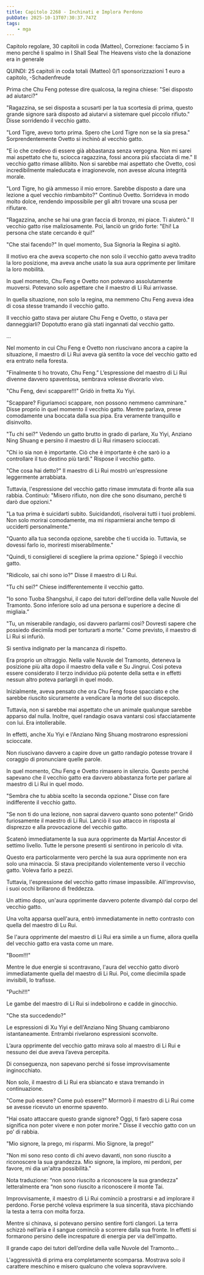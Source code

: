 ```yaml
---
title: Capitolo 2268 - Inchinati e Implora Perdono
pubDate: 2025-10-13T07:30:37.747Z
tags:
    - mga
---
```



Capitolo regolare,
30 capitoli in coda (Matteo),
Correzione: facciamo 5 in meno perché li spalmo in I Shall Seal The Heavens visto che la donazione era in generale


QUINDI: 25 capitoli in coda totali (Matteo)
0/1 sponsorizzazioni 1 euro a capitolo,
-Schadenfreude


Prima che Chu Feng potesse dire qualcosa, la regina chiese: "Sei disposto ad aiutarci?"


"Ragazzina, se sei disposta a scusarti per la tua scortesia di prima, questo grande signore sarà disposto ad aiutarvi a sistemare quel piccolo rifiuto." Disse sorridendo il vecchio gatto.


"Lord Tigre, avevo torto prima. Spero che Lord Tigre non se la sia presa." Sorprendentemente Ovetto si inchinò al vecchio gatto.


"E io che credevo di essere già abbastanza senza vergogna. Non mi sarei mai aspettato che tu, sciocca ragazzina, fossi ancora più sfacciata di me." Il vecchio gatto rimase allibito. Non si sarebbe mai aspettato che Ovetto, così incredibilmente maleducata e irragionevole, non avesse alcuna integrità morale.


"Lord Tigre, ho già ammesso il mio errore. Sarebbe disposto a dare una lezione a quel vecchio rimbambito?" Continuò Ovetto. Sorrideva in modo molto dolce, rendendo impossibile per gli altri trovare una scusa per rifiutare.


"Ragazzina, anche se hai una gran faccia di bronzo, mi piace. Ti aiuterò." Il vecchio gatto rise maliziosamente. Poi, lanciò un grido forte: "Ehi! La persona che state cercando è qui!"


"Che stai facendo?" In quel momento, Sua Signoria la Regina si agitò.


Il motivo era che aveva scoperto che non solo il vecchio gatto aveva tradito la loro posizione, ma aveva anche usato la sua aura opprimente per limitare la loro mobilità.


In quel momento, Chu Feng e Ovetto non potevano assolutamente muoversi. Potevano solo aspettare che il maestro di Li Rui arrivasse.


In quella situazione, non solo la regina, ma nemmeno Chu Feng aveva idea di cosa stesse tramando il vecchio gatto.


Il vecchio gatto stava per aiutare Chu Feng e Ovetto, o stava per danneggiarli? Dopotutto erano già stati ingannati dal vecchio gatto.


…


Nel momento in cui Chu Feng e Ovetto non riuscivano ancora a capire la situazione, il maestro di Li Rui aveva già sentito la voce del vecchio gatto ed era entrato nella foresta.


"Finalmente ti ho trovato, Chu Feng.” L’espressione del maestro di Li Rui divenne davvero spaventosa, sembrava volesse divorarlo vivo.


"Chu Feng, devi scappare!!!" Gridò in fretta Xu Yiyi.


"Scappare? Figuriamoci scappare, non possono nemmeno camminare." Disse proprio in quel momento il vecchio gatto. Mentre parlava, prese comodamente una boccata dalla sua pipa. Era veramente tranquillo e disinvolto.


"Tu chi sei?" Vedendo un gatto brutto in grado di parlare, Xu Yiyi, Anziano Ning Shuang e persino il maestro di Li Rui rimasero scioccati.


"Chi io sia non è importante. Ciò che è importante è che sarò io a controllare il tuo destino più tardi." Rispose il vecchio gatto.


"Che cosa hai detto?" Il maestro di Li Rui mostrò un'espressione leggermente arrabbiata.


Tuttavia, l'espressione del vecchio gatto rimase immutata di fronte alla sua rabbia. Continuò: "Misero rifiuto, non dire che sono disumano, perché ti darò due opzioni."


"La tua prima è suicidarti subito. Suicidandoti, risolverai tutti i tuoi problemi. Non solo morirai comodamente, ma mi risparmierai anche tempo di ucciderti personalmente."


"Quanto alla tua seconda opzione, sarebbe che ti uccida io. Tuttavia, se dovessi farlo io, moriresti miserabilmente."


"Quindi, ti consiglierei di scegliere la prima opzione." Spiegò il vecchio gatto.


"Ridicolo, sai chi sono io?" Disse il maestro di Li Rui.


"Tu chi sei?" Chiese indifferentemente il vecchio gatto.


"Io sono Tuoba Shangshui, il capo dei tutori dell’ordine della valle Nuvole del Tramonto. Sono inferiore solo ad una persona e superiore a decine di migliaia.”


"Tu, un miserabile randagio, osi davvero parlarmi così? Dovresti sapere che possiedo diecimila modi per torturarti a morte." Come previsto, il maestro di Li Rui si infuriò.


Si sentiva indignato per la mancanza di rispetto.


Era proprio un oltraggio. Nella valle Nuvole del Tramonto, deteneva la posizione più alta dopo il maestro della valle e Su Jingrui. Così poteva essere considerato il terzo individuo più potente della setta e in effetti nessun altro poteva parlargli in quel modo.


Inizialmente, aveva pensato che ora Chu Feng fosse spacciato e che sarebbe riuscito sicuramente a vendicare la morte del suo discepolo.


Tuttavia, non si sarebbe mai aspettato che un animale qualunque sarebbe apparso dal nulla. Inoltre, quel randagio osava vantarsi così sfacciatamente con lui. Era intollerabile.


In effetti, anche Xu Yiyi e l'Anziano Ning Shuang mostrarono espressioni scioccate.


Non riuscivano davvero a capire dove un gatto randagio potesse trovare il coraggio di pronunciare quelle parole.


In quel momento, Chu Feng e Ovetto rimasero in silenzio. Questo perché sapevano che il vecchio gatto era davvero abbastanza forte per parlare al maestro di Li Rui in quel modo.


"Sembra che tu abbia scelto la seconda opzione." Disse con fare indifferente il vecchio gatto.


"Se non ti do una lezione, non saprai davvero quanto sono potente!" Gridò furiosamente il maestro di Li Rui. Lanciò il suo attacco in risposta al disprezzo e alla provocazione del vecchio gatto.


Scatenò immediatamente la sua aura opprimente da Martial Ancestor di settimo livello. Tutte le persone presenti si sentirono in pericolo di vita.


Questo era particolarmente vero perché la sua aura opprimente non era solo una minaccia. Si stava precipitando violentemente verso il vecchio gatto. Voleva farlo a pezzi.


Tuttavia, l'espressione del vecchio gatto rimase impassibile. All'improvviso, i suoi occhi brillarono di freddezza.


Un attimo dopo, un'aura opprimente davvero potente divampò dal corpo del vecchio gatto.


Una volta apparsa quell'aura, entrò immediatamente in netto contrasto con quella del maestro di Lu Rui.


Se l'aura opprimente del maestro di Li Rui era simile a un fiume, allora quella del vecchio gatto era vasta come un mare.


"Boom!!!"


Mentre le due energie si scontravano, l'aura del vecchio gatto divorò immediatamente quella del maestro di Li Rui. Poi, come diecimila spade invisibili, lo trafisse.


"Puchi!!!"


Le gambe del maestro di Li Rui si indebolirono e cadde in ginocchio.


"Che sta succedendo?"


Le espressioni di Xu Yiyi e dell'Anziano Ning Shuang cambiarono istantaneamente. Entrambi rivelarono espressioni sconvolte.


L’aura opprimente del vecchio gatto mirava solo al maestro di Li Rui e nessuno dei due aveva l’aveva percepita.


Di conseguenza, non sapevano perché si fosse improvvisamente inginocchiato.


Non solo, il maestro di Li Rui era sbiancato e stava tremando in continuazione.


"Come può essere? Come può essere?" Mormorò il maestro di Li Rui come se avesse ricevuto un enorme spavento.


"Hai osato attaccare questo grande signore? Oggi, ti farò sapere cosa significa non poter vivere e non poter morire." Disse il vecchio gatto con un po’ di rabbia.


"Mio signore, la prego, mi risparmi. Mio Signore, la prego!”


"Non mi sono reso conto di chi avevo davanti, non sono riuscito a riconoscere la sua grandezza. Mio signore, la imploro, mi perdoni, per favore, mi dia un'altra possibilità."


Nota traduzione: “non sono riuscito a riconoscere la sua grandezza” letteralmente era “non sono riuscito a riconoscere il monte Tai.


Improvvisamente, il maestro di Li Rui cominciò a prostrarsi e ad implorare il perdono. Forse perché voleva esprimere la sua sincerità, stava picchiando la testa a terra con molta forza.


Mentre si chinava, si potevano persino sentire forti clangori. La terra schizzò nell’aria e il sangue cominciò a scorrere dalla sua fronte. In effetti si formarono persino delle increspature di energia per via dell’impatto.


Il grande capo dei tutori dell’ordine della valle Nuvole del Tramonto…


L'aggressività di prima era completamente scomparsa. Mostrava solo il carattere meschino e misero qualcuno che voleva sopravvivere.

